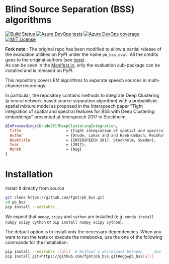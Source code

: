 # Blind Source Separation (BSS) algorithms

[![Build Status](https://dev.azure.com/fgnt/fgnt/_apis/build/status/fgnt.pb_bss?branchName=master)](https://dev.azure.com/fgnt/fgnt/_build/latest?definitionId=1&branchName=master)
[![Azure DevOps tests](https://img.shields.io/azure-devops/tests/fgnt/fgnt/1)](https://dev.azure.com/fgnt/fgnt/_build/latest?definitionId=1&branchName=master)
[![Azure DevOps coverage](https://img.shields.io/azure-devops/coverage/fgnt/fgnt/1)](https://dev.azure.com/fgnt/fgnt/_build/latest?definitionId=1&branchName=master)
[![MIT License](https://img.shields.io/badge/license-MIT-blue.svg)](https://raw.githubusercontent.com/fgnt/pb_bss/master/LICENSE)

__Fork note__ : The original repo has been modified to allow a partial 
release of the evaluation utilities on PyPI under the name 
`pb_bss_eval`. All the credits goes to the original authors 
(see [here](https://github.com/fgnt/pb_bss)).  
As can be seen in the [Manifest.in](./MANIFEST.in), only the 
evaluation sub-package can be installed and is released on PyPI.

This repository covers EM algorithms to separate speech sources in 
multi-channel recordings.  

In particular, the repository contains methods to integrate 
Deep Clustering (a neural network-based source separation algorithm) 
with a probabilistic spatial mixture model as proposed in the Interspeech paper "Tight integration of spatial and spectral features for BSS with Deep Clustering embeddings" presented at Interspeech 2017 in Stockholm.

```BibTex
@InProceedings{Drude2017DeepClusteringIntegration,
  Title                    = {Tight integration of spatial and spectral features for {BSS} with Deep Clustering embeddings},
  Author                   = {Drude, Lukas and and Haeb-Umbach, Reinhold},
  Booktitle                = {INTERSPEECH 2017, Stockholm, Sweden},
  Year                     = {2017},
  Month                    = {Aug}
}
```

# Installation
Install it directly from source
```bash
git clone https://github.com/fgnt/pb_bss.git
cd pb_bss
pip install --editable .
```
We expect that `numpy`, `scipy` and `cython` are installed (e.g. `conda install numpy scipy cython` or `pip install numpy scipy cython`).

The default option is to install only the necessary dependencies.
When you want to run the tests or execute the notebooks, use the one of the following commands for the installation:
```bash
pip install --editable .[all]  # Without a whitespace between `.` and `[all]`
pip install git+https://github.com/fgnt/pb_bss.git#egg=pb_bss[all]
```

